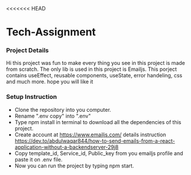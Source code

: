 <<<<<<< HEAD

# Tech-Assignment

### Project Details

Hi this project was fun to make every thing you see in this project is made from scratch. The only lib is used in this project is Emailjs.
This porject contains useEffect, reusable components, useState, error handeling, css and much more. hope you will like it

### Setup Instruction

- Clone the repository into you computer.
- Rename ".env copy" into ".env"
- Type npm install in terminal to download all the dependencies of this project.
- Create account at https://www.emailjs.com/ details instruction https://dev.to/abdulwaqar844/how-to-send-emails-from-a-react-application-without-a-backendserver-29j8
- Copy template_id, Service_id, Public_key from you emailjs profile and paste it on .env file.
- Now you can run the project by typing npm start.
